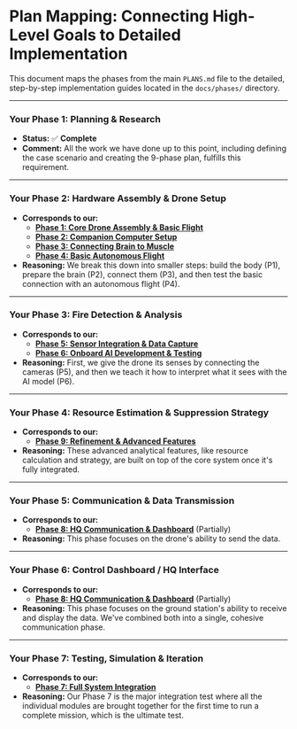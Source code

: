 # Plan Mapping: Connecting High-Level Goals to Detailed Implementation

  This document maps the phases from the main `PLANS.md` file to the detailed, step-by-step implementation guides located in the `docs/phases/` directory.

  ---

  ### Your Phase 1: Planning & Research
  * **Status:** ✅ **Complete**
  * **Comment:** All the work we have done up to this point, including defining the case scenario and creating the 9-phase plan, fulfills this requirement.

  ---

  ### Your Phase 2: Hardware Assembly & Drone Setup
  * **Corresponds to our:**
      * **[Phase 1: Core Drone Assembly & Basic Flight](docs/phases/phase-1-assembly.md)**
      * **[Phase 2: Companion Computer Setup](docs/phases/phase-2-companion-computer-setup.md)**
      * **[Phase 3: Connecting Brain to Muscle](docs/phases/phase-3-brain-muscle-connection.md)**
      * **[Phase 4: Basic Autonomous Flight](docs/phases/phase-4-basic-autonomous-flight.md)**
  * **Reasoning:** We break this down into smaller steps: build the body (P1), prepare the brain (P2), connect them (P3), and then test the basic connection with an autonomous flight (P4).

  ---

  ### Your Phase 3: Fire Detection & Analysis
  * **Corresponds to our:**
      * **[Phase 5: Sensor Integration & Data Capture](docs/phases/phase-5-sensor-integration.md)**
      * **[Phase 6: Onboard AI Development & Testing](docs/phases/phase-6-onboard-ai-development.md)**
  * **Reasoning:** First, we give the drone its senses by connecting the cameras (P5), and then we teach it how to interpret what it sees with the AI model (P6).

  ---

  ### Your Phase 4: Resource Estimation & Suppression Strategy
  * **Corresponds to our:**
      * **[Phase 9: Refinement & Advanced Features](docs/phases/phase-9-refinement-and-advanced-features.md)**
  * **Reasoning:** These advanced analytical features, like resource calculation and strategy, are built on top of the core system once it's fully integrated.

  ---

  ### Your Phase 5: Communication & Data Transmission
  * **Corresponds to our:**
      * **[Phase 8: HQ Communication & Dashboard](docs/phases/phase-8-hq-communication.md)** (Partially)
  * **Reasoning:** This phase focuses on the drone's ability to send the data.

  ---

  ### Your Phase 6: Control Dashboard / HQ Interface
  * **Corresponds to our:**
      * **[Phase 8: HQ Communication & Dashboard](docs/phases/phase-8-hq-communication.md)** (Partially)
  * **Reasoning:** This phase focuses on the ground station's ability to receive and display the data. We've combined both into a single, cohesive communication phase.

  ---

  ### Your Phase 7: Testing, Simulation & Iteration
  * **Corresponds to our:**
      * **[Phase 7: Full System Integration](docs/phases/phase-7-full-system-integration.md)**
  * **Reasoning:** Our Phase 7 is the major integration test where all the individual modules are brought together for the first time to run a complete mission, which is the ultimate test.
